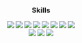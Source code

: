 <div align=center>


<!-- ### 👋Introduction

안녕하세요




### 💼 Career
2024.04 ~ : Frontend, Catbell Company

2022.11 ~ 2023.07: Frontend, Creative-lab

2022.06 ~ 2022.10 : BootCamp HangHae99, Sparta coding club, React curriculum

2021.11 ~ 2022.02 : UI/UX Web Publisher, Pixel Software

2021.06 ~ 2021.10 : Line Computer art Academy, UI/UX Web Publisher curriculum
-->

### Skills

<div> 
  <img src="https://img.shields.io/badge/react-61DAFB?style=for-the-badge&logo=react&logoColor=black"> 
  <img src="https://img.shields.io/badge/next-000000?style=for-the-badge&logo=Next.js&logoColor=#000000"> 
  <img src="https://img.shields.io/badge/react query-FFFFF?style=for-the-badge&logo=reactquery&logoColor=#000000"> 
  <img src="https://img.shields.io/badge/redux-764ABC?style=for-the-badge&logo=redux&logoColor=white"> 
  <img src="https://img.shields.io/badge/javascript-F7DF1E?style=for-the-badge&logo=javascript&logoColor=black"> 
  <img src="https://img.shields.io/badge/typescript-3178C6?style=for-the-badge&logo=typescript&logoColor=black"> 
  <img src="https://img.shields.io/badge/HTML5-E34F26?style=for-the-badge&logo=HTML5&logoColor=white">
  <img src="https://img.shields.io/badge/CSS3-1572B6?style=for-the-badge&logo=CSS3&logoColor=white"> <br>
  <img src="https://img.shields.io/badge/aws-232F3E?style=for-the-badge&logo=Amazon aws&logoColor=white">
  <img src="https://img.shields.io/badge/github-181717?style=for-the-badge&logo=github&logoColor=white">
  <img src="https://img.shields.io/badge/VSCode-007ACC?style=for-the-badge&logo=VisualStudioCode&logoColor=white">
</div>

<!-- #### Etc... -->
<!-- ![Changsoon-Yun's GitHub stats](https://github-readme-stats.vercel.app/api?username=Changsoon-Yun&show_icons=true&theme=dark)

![Top Langs](https://github-readme-stats.vercel.app/api/top-langs/?username=Changsoon-Yun&layout=compact&theme=dark) -->

<!-- ![Solved.ac Profile](http://mazassumnida.wtf/api/v2/generate_badge?boj=sprinh658) -->
</div>
